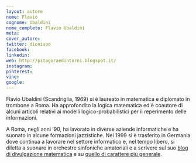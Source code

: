```yaml
---
layout: autore
nome: Flavio
cognome: Ubaldini
nome_completo: Flavio Ubaldini
meta:
cover_autore:
twitter: dionisoo
facebook:
linkedin:
web: http://pitagoraedintorni.blogspot.it/
instagram:
pinterest:
vine:
google:
---
```

Flavio Ubaldini (Scandriglia, 1969) si è laureato in matematica e diplomato in trombone a Roma. Ha approfondito la logica matematica ed è coautore di alcuni articoli relativi ai modelli logico-probabilistici per il reperimento delle informazioni.

A Roma, negli anni ’90, ha lavorato in diverse aziende informatiche e ha suonato in alcune formazioni jazzistiche. Nel 1999 si è trasferito in Germania dove continua a lavorare nel settore informatico e, nel tempo libero, si diletta a suonare in orchestre sinfoniche amatoriali e a scrivere sul suo [blog di divulgazione matematica](http://pitagoraedintorni.blogspot.it/) e su [quello di carattere più generale](http://dionisoo.blogspot.it/).
